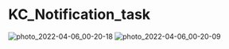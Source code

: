 # KC_Notification_task

![photo_2022-04-06_00-20-18](https://user-images.githubusercontent.com/61974104/161867277-8b009632-647f-4943-b2cb-bf21c79bcc41.jpg)
![photo_2022-04-06_00-20-09](https://user-images.githubusercontent.com/61974104/161867281-a5d24935-217c-43c9-9147-40d84952054d.jpg)

